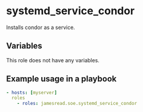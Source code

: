 # systemd_service_condor

Installs condor as a service.
## Variables
This role does not have any variables.


## Example usage in a playbook

```yaml
- hosts: [myserver]
  roles
    - roles: jamesread.soe.systemd_service_condor
```
